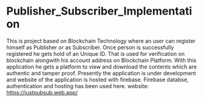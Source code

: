 # Publisher_Subscriber_Implementation
This is project based on Blockchain Technology where an user can register himself as Publisher or as Subscriber. 
Once person is successfully registered he gets hold of an Unique ID. That is used for verification on blockchain alongwith his account address on Blockchain Platform.
With this application he gets a platform to view and download the contents which are authentic and tamper proof.
Presently the application is under development and website of the application is hosted with firebase. Firebase databse, authentication and hosting has been used here.
website: https://justpubsub.web.app/
